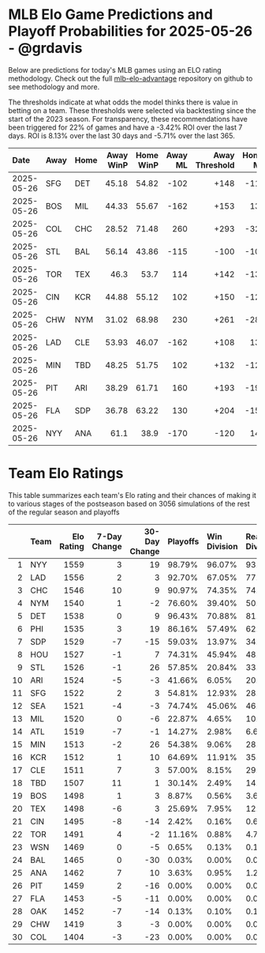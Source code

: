 # MLB Elo Game Predictions and Playoff Probabilities for 2025-05-26 - @grdavis
Below are predictions for today's MLB games using an ELO rating methodology. Check out the full [mlb-elo-advantage](https://github.com/grdavis/mlb-elo-advantage) repository on github to see methodology and more.

The thresholds indicate at what odds the model thinks there is value in betting on a team. These thresholds were selected via backtesting since the start of the 2023 season. For transparency, these recommendations have been triggered for 22% of games and have a -3.42% ROI over the last 7 days. ROI is 8.13% over the last 30 days and -5.71% over the last 365.

| Date       | Away   | Home   |   Away WinP |   Home WinP |   Away ML |   Away Threshold |   Home ML |   Home Threshold |
|:-----------|:-------|:-------|------------:|------------:|----------:|-----------------:|----------:|-----------------:|
| 2025-05-26 | SFG    | DET    |       45.18 |       54.82 |      -102 |             +148 |      -118 |             +104 |
| 2025-05-26 | BOS    | MIL    |       44.33 |       55.67 |      -162 |             +153 |       136 |             +101 |
| 2025-05-26 | COL    | CHC    |       28.52 |       71.48 |       260 |             +293 |      -325 |             -176 |
| 2025-05-26 | STL    | BAL    |       56.14 |       43.86 |      -115 |             -100 |      -105 |             +155 |
| 2025-05-26 | TOR    | TEX    |       46.3  |       53.7  |       114 |             +142 |      -135 |             +109 |
| 2025-05-26 | CIN    | KCR    |       44.88 |       55.12 |       102 |             +150 |      -122 |             +103 |
| 2025-05-26 | CHW    | NYM    |       31.02 |       68.98 |       230 |             +261 |      -285 |             -160 |
| 2025-05-26 | LAD    | CLE    |       53.93 |       46.07 |      -162 |             +108 |       136 |             +143 |
| 2025-05-26 | MIN    | TBD    |       48.25 |       51.75 |       102 |             +132 |      -122 |             +116 |
| 2025-05-26 | PIT    | ARI    |       38.29 |       61.71 |       160 |             +193 |      -192 |             -123 |
| 2025-05-26 | FLA    | SDP    |       36.78 |       63.22 |       130 |             +204 |      -155 |             -130 |
| 2025-05-26 | NYY    | ANA    |       61.1  |       38.9  |      -170 |             -120 |       142 |             +188 |

# Team Elo Ratings
This table summarizes each team's Elo rating and their chances of making it to various stages of the postseason based on 3056 simulations of the rest of the regular season and playoffs

|    | Team   |   Elo Rating |   7-Day Change |   30-Day Change | Playoffs   | Win Division   | Reach Div. Rd.   | Reach CS   | Reach WS   | Win WS   |
|---:|:-------|-------------:|---------------:|----------------:|:-----------|:---------------|:-----------------|:-----------|:-----------|:---------|
|  1 | NYY    |         1559 |              3 |              19 | 98.79%     | 96.07%         | 93.06%           | 60.31%     | 38.19%     | 21.34%   |
|  2 | LAD    |         1556 |              2 |               3 | 92.70%     | 67.05%         | 77.29%           | 45.42%     | 25.29%     | 14.59%   |
|  3 | CHC    |         1546 |             10 |               9 | 90.97%     | 74.35%         | 74.18%           | 39.66%     | 21.56%     | 12.96%   |
|  4 | NYM    |         1540 |              1 |              -2 | 76.60%     | 39.40%         | 50.65%           | 26.18%     | 13.35%     | 5.96%    |
|  5 | DET    |         1538 |              0 |               9 | 96.43%     | 70.88%         | 81.97%           | 44.60%     | 21.83%     | 10.77%   |
|  6 | PHI    |         1535 |              3 |              19 | 86.16%     | 57.49%         | 62.73%           | 31.05%     | 14.40%     | 7.56%    |
|  7 | SDP    |         1529 |             -7 |             -15 | 59.03%     | 13.97%         | 34.49%           | 16.00%     | 6.74%      | 3.01%    |
|  8 | HOU    |         1527 |             -1 |               7 | 74.31%     | 45.94%         | 48.76%           | 23.27%     | 10.60%     | 4.42%    |
|  9 | STL    |         1526 |             -1 |              26 | 57.85%     | 20.84%         | 33.54%           | 14.69%     | 7.23%      | 3.37%    |
| 10 | ARI    |         1524 |             -5 |              -3 | 41.66%     | 6.05%          | 20.75%           | 8.38%      | 3.99%      | 1.64%    |
| 11 | SFG    |         1522 |              2 |               3 | 54.81%     | 12.93%         | 28.44%           | 11.81%     | 4.58%      | 2.09%    |
| 12 | SEA    |         1521 |             -4 |              -3 | 74.74%     | 45.06%         | 46.47%           | 21.60%     | 10.14%     | 4.19%    |
| 13 | MIL    |         1520 |              0 |              -6 | 22.87%     | 4.65%          | 10.47%           | 4.16%      | 1.73%      | 0.75%    |
| 14 | ATL    |         1519 |             -7 |              -1 | 14.27%     | 2.98%          | 6.68%            | 2.49%      | 1.05%      | 0.59%    |
| 15 | MIN    |         1513 |             -2 |              26 | 54.38%     | 9.06%          | 28.47%           | 12.11%     | 4.78%      | 1.51%    |
| 16 | KCR    |         1512 |              1 |              10 | 64.69%     | 11.91%         | 35.21%           | 14.56%     | 5.66%      | 2.19%    |
| 17 | CLE    |         1511 |              7 |               3 | 57.00%     | 8.15%          | 29.25%           | 11.13%     | 4.12%      | 1.60%    |
| 18 | TBD    |         1507 |             11 |               1 | 30.14%     | 2.49%          | 14.53%           | 5.46%      | 2.00%      | 0.69%    |
| 19 | BOS    |         1498 |              1 |               3 | 8.87%      | 0.56%          | 3.66%            | 1.11%      | 0.43%      | 0.16%    |
| 20 | TEX    |         1498 |             -6 |               3 | 25.69%     | 7.95%          | 12.57%           | 4.22%      | 1.70%      | 0.43%    |
| 21 | CIN    |         1495 |             -8 |             -14 | 2.42%      | 0.16%          | 0.65%            | 0.10%      | 0.03%      | 0.03%    |
| 22 | TOR    |         1491 |              4 |              -2 | 11.16%     | 0.88%          | 4.74%            | 1.24%      | 0.43%      | 0.13%    |
| 23 | WSN    |         1469 |              0 |              -5 | 0.65%      | 0.13%          | 0.13%            | 0.07%      | 0.03%      | 0.00%    |
| 24 | BAL    |         1465 |              0 |             -30 | 0.03%      | 0.00%          | 0.00%            | 0.00%      | 0.00%      | 0.00%    |
| 25 | ANA    |         1462 |              7 |              10 | 3.63%      | 0.95%          | 1.21%            | 0.36%      | 0.13%      | 0.03%    |
| 26 | PIT    |         1459 |              2 |             -16 | 0.00%      | 0.00%          | 0.00%            | 0.00%      | 0.00%      | 0.00%    |
| 27 | FLA    |         1453 |             -5 |             -11 | 0.00%      | 0.00%          | 0.00%            | 0.00%      | 0.00%      | 0.00%    |
| 28 | OAK    |         1452 |             -7 |             -14 | 0.13%      | 0.10%          | 0.10%            | 0.03%      | 0.00%      | 0.00%    |
| 29 | CHW    |         1419 |              3 |              -3 | 0.00%      | 0.00%          | 0.00%            | 0.00%      | 0.00%      | 0.00%    |
| 30 | COL    |         1404 |             -3 |             -23 | 0.00%      | 0.00%          | 0.00%            | 0.00%      | 0.00%      | 0.00%    |